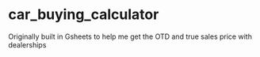 # car_buying_calculator
Originally built in Gsheets to help me get the OTD and true sales price with dealerships
